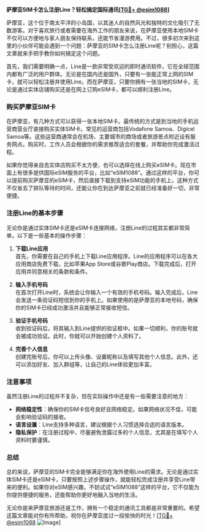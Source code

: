 **萨摩亚SIM卡怎么注册Line？轻松搞定国际通讯[[TG💪+ @esim1088](https://t.me/s/esim1088)]**

萨摩亚，这个位于南太平洋的小岛国，以其迷人的自然风光和独特的文化吸引了无数游客。对于喜欢旅行或者需要在海外工作的朋友来说，在萨摩亚使用本地SIM卡不仅可以方便地与家人朋友保持联系，还能节省漫游费用。不过，很多初次来到这里的小伙伴可能会遇到一个问题：萨摩亚的SIM卡怎么注册Line呢？别担心，这篇文章就来手把手教你如何搞定这个问题。

首先，我们需要明确一点，Line是一款非常受欢迎的即时通讯软件，它在全球范围内都有广泛的用户群体。无论是在国内还是国外，只要有一张能正常上网的SIM卡，就可以轻松注册并使用Line。而在萨摩亚，只要你拥有一张当地的SIM卡，无论是通过实体店铺购买还是在网上订购eSIM卡，都可以顺利注册Line。

### 购买萨摩亚SIM卡

在萨摩亚，有几种方式可以获得一张本地SIM卡。最传统的方式是到当地的手机运营商营业厅直接购买实体SIM卡。常见的运营商包括Vodafone Samoa、Digicel Samoa等。这些运营商通常会在机场、主要城市的商场或者旅游景点附近设有服务网点。购买时，工作人员会根据你的需求推荐适合的套餐，并帮助你完成激活过程。

如果你觉得亲自去实体店购买不太方便，也可以选择在线上购买eSIM卡。现在市面上有很多提供国际eSIM服务的平台，比如“eSIM1088”。通过这样的平台，你可以提前购买萨摩亚的eSIM卡，然后直接下载到支持eSIM功能的手机上。这种方式不仅省去了排队等待的时间，还能让你在到达萨摩亚之前就已经准备好一切，非常便捷。

### 注册Line的基本步骤

无论你是通过实体SIM卡还是eSIM卡连接网络，注册Line的过程其实都非常简单。以下是一些基本的操作步骤：

1. **下载Line应用**  
   首先，你需要在自己的手机上下载Line应用程序。Line的应用程序可以在各大应用商店免费下载，比如苹果App Store或谷歌Play商店。下载完成后，打开应用并同意相关的条款和条件。

2. **输入手机号码**  
   在首次打开Line时，系统会让你输入一个有效的手机号码。输入完成后，Line会发送一条验证码短信到你的手机上。如果使用的是萨摩亚的本地号码，确保你的SIM卡已经成功激活并且能够正常接收短信。

3. **验证手机号码**  
   收到验证码后，将其输入到Line提供的验证框中。如果一切顺利，你的账号就会被成功验证。此时，你就可以开始创建个人资料了。

4. **完善个人信息**  
   创建完账号后，你可以上传头像、设置昵称以及填写其他个人信息。此外，还可以添加好友、加入群组等，让自己的Line体验更加丰富。

### 注意事项

虽然注册Line的过程并不复杂，但在实际操作中还是有一些需要注意的地方：

- **网络稳定性**：确保你的SIM卡信号良好且网络稳定。如果网络状况不佳，可能会影响验证码的接收。
- **语言设置**：Line支持多种语言，建议根据个人习惯选择合适的语言版本。
- **隐私保护**：在注册过程中，尽量避免泄露过多的个人信息，尤其是在填写个人资料时要谨慎。

### 总结

总的来说，萨摩亚的SIM卡完全能够满足你在海外使用Line的需求。无论是通过实体SIM卡还是eSIM卡，只要按照上述步骤操作，就能轻松完成注册并享受Line带来的便利。如果你对eSIM感兴趣，不妨试试“eSIM1088”这样的平台，它不仅能为你提供便捷的服务，还能帮助你更好地融入当地的生活。

无论你是来萨摩亚旅游还是工作，拥有一个稳定的通讯工具都是非常重要的。希望这篇文章能对你有所帮助，祝你在萨摩亚度过一段愉快的时光！[[TG💪+ @esim1088](https://t.me/s/esim1088) ![Image](https://i.postimg.cc/4NQfJmqS/Snipaste-2025-05-13-00-14-12.png)]
